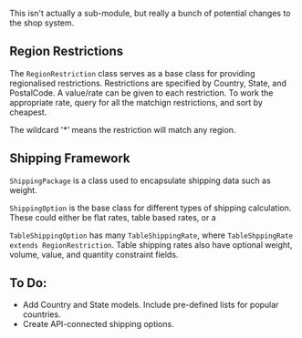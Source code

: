 This isn't actually a sub-module, but really a bunch of potential changes to the shop system.

## Region Restrictions

The `RegionRestriction` class serves as a base class for providing regionalised restrictions.
Restrictions are specified by Country, State, and PostalCode. A value/rate can be given to each
restriction. To work the appropriate rate, query for all the matchign restrictions, and sort
by cheapest.

The wildcard '*' means the restriction will match any region.

## Shipping Framework

`ShippingPackage` is a class used to encapsulate shipping data such as weight.

`ShippingOption` is the base class for different types of shipping calculation.
These could either be flat rates, table based rates, or a

`TableShippingOption` has many `TableShippingRate`, where `TableShppingRate extends RegionRestriction`.
Table shipping rates also have optional weight, volume, value, and quantity constraint fields.

## To Do:

 * Add Country and State models. Include pre-defined lists for popular countries.
 * Create API-connected shipping options.